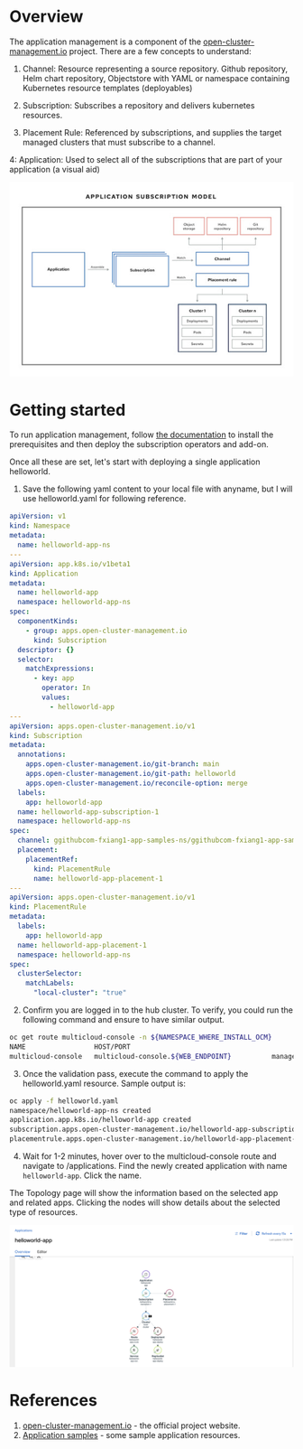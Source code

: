 # Overview

The application management is a component of the [open-cluster-management.io](https://open-cluster-management.io/) project. There are a few concepts to understand:

1. Channel: Resource representing a source repository. Github repository, Helm chart repository, Objectstore with YAML or namespace containing Kubernetes resource templates (deployables)

2. Subscription: Subscribes a repository and delivers kubernetes resources.

3. Placement Rule: Referenced by subscriptions, and supplies the target managed clusters that must subscribe to a channel.

4: Application: Used to select all of the subscriptions that are part of your application (a visual aid)

![image](images/Application_model.jpg)

# Getting started

To run application management, follow [the documentation](https://open-cluster-management.io/getting-started/integration/app-lifecycle/) to install the prerequisites and then deploy the subscription operators and add-on.

Once all these are set, let's start with deploying a single application helloworld.

1. Save the following yaml content to your local file with anyname, but I will use helloworld.yaml for following reference.

```yaml
apiVersion: v1
kind: Namespace
metadata:
  name: helloworld-app-ns
---
apiVersion: app.k8s.io/v1beta1
kind: Application
metadata:
  name: helloworld-app
  namespace: helloworld-app-ns
spec:
  componentKinds:
    - group: apps.open-cluster-management.io
      kind: Subscription
  descriptor: {}
  selector:
    matchExpressions:
      - key: app
        operator: In
        values:
          - helloworld-app
---
apiVersion: apps.open-cluster-management.io/v1
kind: Subscription
metadata:
  annotations:
    apps.open-cluster-management.io/git-branch: main
    apps.open-cluster-management.io/git-path: helloworld
    apps.open-cluster-management.io/reconcile-option: merge
  labels:
    app: helloworld-app
  name: helloworld-app-subscription-1
  namespace: helloworld-app-ns
spec:
  channel: ggithubcom-fxiang1-app-samples-ns/ggithubcom-fxiang1-app-samples
  placement:
    placementRef:
      kind: PlacementRule
      name: helloworld-app-placement-1
---
apiVersion: apps.open-cluster-management.io/v1
kind: PlacementRule
metadata:
  labels:
    app: helloworld-app
  name: helloworld-app-placement-1
  namespace: helloworld-app-ns
spec:
  clusterSelector:
    matchLabels:
      "local-cluster": "true"
```

2. Confirm you are logged in to the hub cluster. To verify, you could run the following command and ensure to have similar output.

```bash
oc get route multicloud-console -n ${NAMESPACE_WHERE_INSTALL_OCM}
NAME                 HOST/PORT                                                                 PATH   SERVICES             PORT    TERMINATION          WILDCARD
multicloud-console   multicloud-console.${WEB_ENDPOINT}          management-ingress   https   reencrypt/Redirect   None
```

3. Once the validation pass, execute the command to apply the helloworld.yaml resource. Sample output is:

```bash
oc apply -f helloworld.yaml
namespace/helloworld-app-ns created
application.app.k8s.io/helloworld-app created
subscription.apps.open-cluster-management.io/helloworld-app-subscription-1 created
placementrule.apps.open-cluster-management.io/helloworld-app-placement-1 created
```

4. Wait for 1-2 minutes, hover over to the multicloud-console route and navigate to /applications. Find the newly created application with name ` helloworld-app`. Click the name.

The Topology page will show the information based on the selected app and related apps. Clicking the nodes will show details about the selected type of resources.

![image](images/Topology.png)

# References

1. [open-cluster-management.io](https://open-cluster-management.io) - the official project website.
2. [Application samples](https://github.com/fxiang1/app-samples) - some sample application resources.
